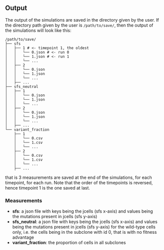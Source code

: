 ## Output
The output of the simulations are saved in the directory given by the user.
If the directory path given by the user is `/path/to/save/`, then the output of the simulations will look like this:
```tree /path/to/save/
/path/to/save/
├── sfs
│   ├── 1 # <- timepoint 1, the oldest
│   │   └── 0.json # <- run 0
│   │   └── 1.json # <- run 1
│   │   └── ...
│   ├── 2
│   │   └── 0.json
│   │   └── 1.json
│   │   └── ...
│   ├── ...
├── sfs_neutral
│   ├── 1
│   │   └── 0.json
│   │   └── 1.json
│   │   └── ...
│   ├── 2
│   │   └── 0.json
│   │   └── 1.json
│   │   └── ...
│   ├── ...
└── variant_fraction
    ├── 1
    │   └── 0.csv
    │   └── 1.csv
    │   └── ...
    ├── 2
    │   └── 0.csv
    │   └── 1.csv
    │   └── ...
    ├── ...
```
that is 3 measurements are saved at the end of the simulations, for each timepoint, for each run.
Note that the order of the timepoints is reversed, hence timepoint 1 is the one saved at last.

### Measurements
- **sfs**: a json file with keys being the jcells (sfs x-axis) and values being the mutations present in jcells (sfs y-axis)
- **sfs_neutral**: a json file with keys being the jcells (sfs x-axis) and values being the mutations present in jcells (sfs y-axis) for the wild-type cells only, i.e. the cells being in the subclone with id 0, that is with no fitness advantage
- **variant_fraction**: the proportion of cells in all subclones

